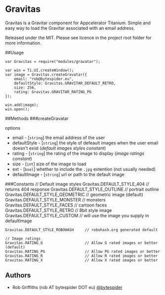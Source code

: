 # Gravitas
Gravitas is a Gravitar component for Appcelerator Titanium. Simple and easy way 
to load the Gravitar associated with an email address.

Released under the MIT. Please see licence in the project root folder for more
information.

##Usage

	var Gravitas = require("modules/gravatar");

	var win = Ti.UI.createWindow();
	var image = Gravitas.createGravatar({
		email: "rob@bytespider.eu",
		defaultStyle: Gravitas.GRAVITAR_DEFAULT_RETRO,
		size: 256,
		rating: Gravitas.GRAVITAR_RATING_PG
	});

	win.add(image);
	win.open();

##Methods
###createGravatar

options
* email - [`string`] the email address of the user
* defaultStyle - [`string`] the style of defeault images when the user email doesn't exist (_default images styles constant_)
* rating - [`string`] the rating of the image to display (_image ratings constant_)
* size - [`int`] size of the image to load
* ext - [`bool`] whether to include the `.jpg` extention (not usually needed)
* defaultImage - [`string`] url or path to the default image

###Constants
	// Default image styles
    Gravitas.DEFAULT_STYLE_404 			// returns 404 response
	Gravitas.DEFAULT_STYLE_OUTLINE 		// portrait outline
	Gravitas.DEFAULT_STYLE_GEOMETRIC 	// geometric image (default)
	Gravitas.DEFAULT_STYLE_MONSTER 		// monsters
	Gravitas.DEFAULT_STYLE_FACES 		// cartoon faces
	Gravitas.DEFAULT_STYLE_RETRO 		// 8bit style image
	Gravitas.DEFAULT_STYLE_CUSTOM 		// will use the image you supply in defaultImage

	Gravitas.DEFAULT_STYLE_ROBOHASH 	// robohash.org generated default

	// Image ratings
	Gravitas.RATING_G 					// Allow G rated images or better (default)
	Gravitas.RATING_PG 					// Allow PG rated images or better
	Gravitas.RATING_R 					// Allow R rated images or better
	Gravitas.RATING_X 					// Allow X rated images or better


## Authors

  * Rob Griffiths (rob AT bytespider DOT eu) [@bytespider](https://twitter.com/bytespider)